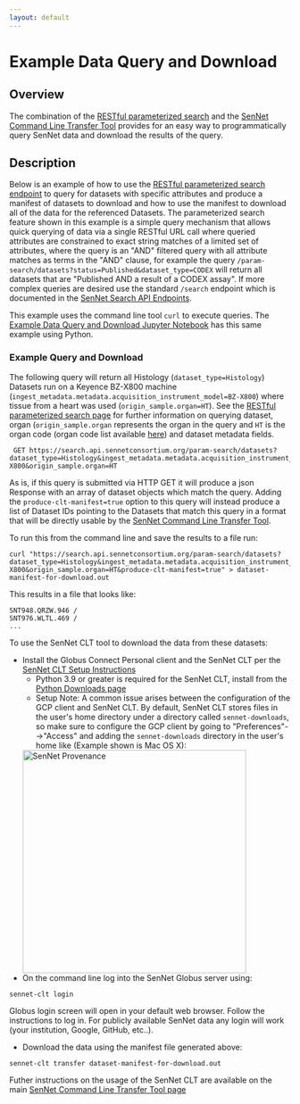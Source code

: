 ```yaml
---
layout: default
---
```

# Example Data Query and Download

## Overview
The combination of the [RESTful parameterized search](/param-search) and the [SenNet Command Line Transfer Tool](/libraries/clt/) provides for an easy way to programmatically query SenNet data and download the results of the query.

## Description
Below is an example of how to use the [RESTful parameterized search endpoint](/param-search) to query for datasets with specific attributes and produce a manifest of datasets to download and how to use the manifest to download all of the data for the referenced Datasets. The parameterized search feature shown in this example is a simple query mechanism that allows quick querying of data via a single RESTful URL call where queried attributes are constrained to exact string matches of a limited set of attributes, where the query is an "AND" filtered query with all attribute matches as terms in the "AND" clause, for example the query `/param-search/datasets?status=Published&dataset_type=CODEX` will return all datasets that are "Published AND a result of a CODEX assay".  If more complex queries are desired use the standard `/search` endpoint which is documented in the [SenNet Search API Endpoints](https://smart-api.info/ui/10ed9b5eb8ff960d4431befc591ed842).

This example uses the command line tool `curl` to execute queries.  The [Example Data Query and Download Jupyter Notebook](https://github.com/sennetconsortium/documentation/blob/main/docs/param-search/example-data-query-and-download-jupyter-notebook.ipynb) has this same example using Python.

### Example Query and Download

The following query will return all Histology (`dataset_type=Histology`) Datasets run on a Keyence BZ-X800 machine (`ingest_metadata.metadata.acquisition_instrument_model=BZ-X800`) where tissue from a heart was used (`origin_sample.organ=HT`).  See the [RESTful parameterized search page](index.html) for further information on querying dataset, organ (`origin_sample.organ` represents the organ in the query and `HT` is the organ code (organ code list available [here](schema-sample.html#organ-attribute-values)) and dataset metadata fields.

```
 GET https://search.api.sennetconsortium.org/param-search/datasets?dataset_type=Histology&ingest_metadata.metadata.acquisition_instrument_model=BZ-X800&origin_sample.organ=HT
```

As is, if this query is submitted via HTTP GET it will produce a json Response with an array of dataset objects which match the query.  Adding the `produce-clt-manifest=true` option to this query will instead produce a list of Dataset IDs pointing to the Datasets that match this query in a format that will be directly usable by the [SenNet Command Line Transfer Tool](/libraries/clt/).

To run this from the command line and save the results to a file run:
```
curl "https://search.api.sennetconsortium.org/param-search/datasets?dataset_type=Histology&ingest_metadata.metadata.acquisition_instrument_model=BZ-X800&origin_sample.organ=HT&produce-clt-manifest=true" > dataset-manifest-for-download.out
```

This results in a file that looks like:

```
SNT948.QRZW.946 /
SNT976.WLTL.469 /
...
```

To use the SenNet CLT tool to download the data from these datasets:

  - Install the Globus Connect Personal client and the SenNet CLT per the [SenNet CLT Setup Instructions](/libraries/clt/)
    - Python 3.9 or greater is required for the SenNet CLT, install from the [Python Downloads page](https://www.python.org/downloads/)
    - Setup Note: A common issue arises between the configuration of the GCP client and SenNet CLT.  By default, SenNet CLT stores files in the user's home directory under a directory called `sennet-downloads`, so make sure to configure the GCP client by going to "Preferences"-->"Access" and adding the `sennet-downloads` directory in the user's home like (Example shown is Mac OS X):<br/>
    <img src="/imgs/globus-properties.jpg" alt="SenNet Provenance" width="400"/>
  - On the command line log into the SenNet Globus server using:
  ```
  sennet-clt login
  ```
  Globus login screen will open in your default web browser.  Follow the instructions to log in.  For publicly available SenNet data any login will work (your institution, Google, GitHub, etc..).
  - Download the data using the manifest file generated above:
  ```
  sennet-clt transfer dataset-manifest-for-download.out
  ```

Futher instructions on the usage of the SenNet CLT are available on the main [SenNet Command Line Transfer Tool page](/libraries/clt/)